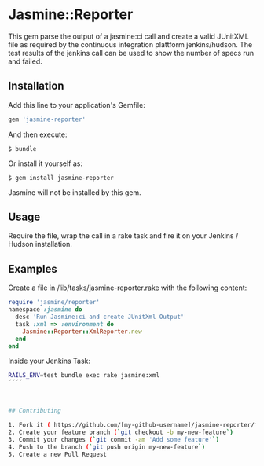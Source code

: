 # Jasmine::Reporter

This gem parse the output of a jasmine:ci call and create a valid JUnitXML file as required by the continuous integration plattform jenkins/hudson.
The test results of the jenkins call can be used to show the number of specs run and failed.



## Installation

Add this line to your application's Gemfile:

```ruby
gem 'jasmine-reporter'
```

And then execute:

    $ bundle

Or install it yourself as:

    $ gem install jasmine-reporter


Jasmine will not be installed by this gem.
## Usage

Require the file, wrap the call in a rake task and fire it on your Jenkins / Hudson installation.

## Examples
Create a file in /lib/tasks/jasmine-reporter.rake with the following content:
```ruby
require 'jasmine/reporter'
namespace :jasmine do
  desc 'Run Jasmine:ci and create JUnitXml Output'
  task :xml => :environment do
    Jasmine::Reporter::XmlReporter.new
  end
end
```

Inside your Jenkins Task:
````bash
RAILS_ENV=test bundle exec rake jasmine:xml
´´´´



## Contributing

1. Fork it ( https://github.com/[my-github-username]/jasmine-reporter/fork )
2. Create your feature branch (`git checkout -b my-new-feature`)
3. Commit your changes (`git commit -am 'Add some feature'`)
4. Push to the branch (`git push origin my-new-feature`)
5. Create a new Pull Request
